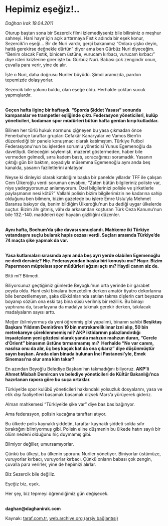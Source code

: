# Hepimiz eşeğiz!..

*Dağhan Irak 19.04.2011*

<div class="yazi"><p>Oturup baştan sona bir Sezercik filmi izlemediyseniz bile bilirsiniz o meşhur sahneyi. Hani hayır için açık arttırmaya Fıstık adında bir eşek konur, Sezercik’in eşeği... Bir de Nuri vardır, gerçi bakanımız “Onlara şişko deyin, hattâ gerekirse değnekle dürtün” diyor ama ben Gürbüz Nuri diyeceğim. “Benim olacak Fıstık, binicem üstüne, vurucam kırbacı, vurucam kırbacı” diye isteri krizlerine girer işte bu Gürbüz Nuri. Babası çok zengindir onun, çuvalla para verir, yine de alır.</p>
<p>İşte o Nuri, daha doğrusu Nuriler büyüdü. Şimdi aramızda, pardon tepemizde dolaşıyorlar. </p>
<p>Sezercik bile yolunu buldu, olan eşeğe oldu. Herhalde çoktan sucuk yapmışlardır. </p>
<p><b><br/>Geçen hafta ilginç bir haftaydı. “Sporda Şiddet Yasası” sonunda kampanalar ve trampetler eşliğinde çıktı. Federasyon yöneticileri, kulüp yöneticileri, kodaman spor müdürleri bütün hafta gerdan kırıp kutladılar.</b></p>
<p>Bilinen her türlü hukuk normunu çiğneyen bu yasa çıkmadan önce Fenerbahçe taraftar grupları Cefakâr Kanaryalar ve Vamos Bien’in düzenlediği bir panele konuşmacı olarak katılmıştım. Türkiye Futbol Federasyonu’nun bu işlerden sorumlu yöneticisi Yunus Egemenoğlu da davetliydi. Geleceğini söylemişti, mazeret göstermeden, haber bile vermeden gelmedi, sırra kadem bastı, soracağımızı soramadık. Yasanın çıktığı gün bir baktım, soyadıyla müsemma Egemenoğlu aynı anda beş kanalda, yasanın faziletlerini anlatıyor. </p>
<p>Neyse ki dinleyici olarak katıldığım başka bir panelde yıllardır TFF ile çalışan Cem Ülkeroğlu verdi sorumun cevabını; “Zaten bütün bilgileriniz poliste var, niye yadırgıyorsunuz anlamıyorum. Özel bilgilerinizi polisle ve şirketlerle paylaşmanın nesi kötü?” Vallahi polisin bizim bilgilerimizin ne kadarına sahip olduğunu ben bilmem, bizim gazetede bu işlere Emre Uslu’yla Mehmet Baransu bakıyor da, benim bildiğim Ülkeroğlu’nun bu dediği uygar ülkelerde suçtur. Bizim âhı gitmiş, vâhı da arkasından koşturan Türk Ceza Kanunu’nun bile 132.-140. maddeleri özel hayatın gizliliğini düzenler. </p>
<p><b><br/>Aynı hafta, Bochum’da şike davası sonuçlandı. Mahkeme iki Türkiye vatandaşını suçlu bularak hapis cezası verdi. Suçları arasında Türkiye’de 74 maçta şike yapmak da var. </b></p>
<p><b><br/>Yasa kutlamaları sırasında aynı anda beş ayrı yerde olabilen Egemenoğlu ne dedi dersiniz? Hiç. Federasyondan başka biri konuştu mu? Hayır. Bizim Papermoon müptelası spor müdürleri ağzını açtı mı? Haydi canım siz de.</b></p>
<p>Bitti mi? Bitmedi. </p>
<p>Biliyorsunuz geçtiğimiz günlerde Beyoğlu’nun orta yerinde bir garabet peyda oldu. Hani eski binalara benzetelim derken amatör tiyatro dekorlarına bile benzetilemeyen, şaka dükkânlarında satılan takma dişlerin cart beyazına boyanıp sözüm ona eski taş bina süsü verilmiş bir rezillik. Bu binayı yaptırana da, tasarlayana da madalya takmak gerekir derken, takılacak madalyaların sayısı arttı.</p>
<p>Meğer (bilmiyormuş da yeni öğrenmiş gibi yapalım), binanın sahibi <b>Beşiktaş Başkanı Yıldırım Demirören 19 bin metrekarelik imar izni alıp, 50 bin metrekareye çöreklenmemiş mi? AKP iktidarının palazlandırdığı inşaatçıların yeni gözdesi olarak yanda mahzun mahzun duran, “Cercle d’Orient” binasının üstüne tırmanmamış mı?  Herhalde “Ne var canım, nasılsa onu da alır, üç beş kaçak kat da ona çıkarız” diye düşünmüştür sayın başkan. Arada olan binada bulunan İnci Pastanesi’yle, Emek Sineması’na olur ama kim takar?</b> </p>
<p>En azından Beyoğlu Belediye Başkanı’nın takmadığını biliyoruz. <b>AKP’li Ahmet Misbah Demircan ve belediye yöneticileri de Kültür Bakanlığı’nca hazırlanan rapora göre bu suça ortaklar.</b> </p>
<p>Türkiye’de spor kulübü yöneticileri hakkındaki yolsuzluk dosyalarını, yasa ve etik dışı faaliyetleri basamak basamak dizsek Mars’a yürüyerek gideriz.</p>
<p>Alman mahkemesi “Türkiye’de şike var” diye bas bas bağırıyor. </p>
<p>Ama federasyon, polisin kucağına taraftarı atıyor. </p>
<p>Bu ülkede polis kaynaklı şiddetin, taraftar kaynaklı şiddeti solda sıfır bıraktığını bilmiyormuş gibi. Polisin eline düşmenin bu ülkede hatırı sayılı bir ölüm nedeni olduğunu hiç duymamış gibi.</p>
<p>Bilmiyor değiller, umursamıyorlar.</p>
<p>Çünkü bu ülkeyi, bu ülkenin sporunu Nuriler yönetiyor. Biniyorlar üstümüze, vuruyorlar kırbacı, vuruyorlar kırbacı. Çünkü onların babası çok zengin, çuvalla para verirler, yine de hepimizi alırlar. </p>
<p>Biz Sezercik bile değiliz.</p>
<p>Eşeğiz biz, eşek.</p>
<p>Her şey, biz tepmeyi öğrendiğimiz gün değişecek.</p>
<p><b><br/>daghan@daghanirak.com</b></p>
</div>

Kaynak: [taraf.com.tr](http://www.taraf.com.tr/daghan-irak/makale-hepimiz-esegiz.htm), [web.archive.org (arşiv bağlantısı)](http://web.archive.org/web/20131107153139/http://www.taraf.com.tr/daghan-irak/makale-hepimiz-esegiz.htm)
